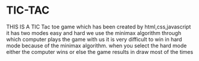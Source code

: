 # TIC-TAC
THIS IS A TIC Tac toe game which has been created by html,css,javascript
it has two modes easy and hard
we use the minimax algorithm through which computer plays the game with us
it is very difficult to win in hard mode because of the minimax algorithm.
when you select the hard mode either the computer wins or else the game results in draw most of the times
